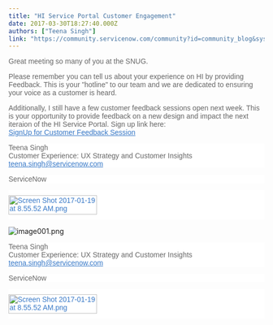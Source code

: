 ```yaml
---
title: "HI Service Portal Customer Engagement"
date: 2017-03-30T18:27:40.000Z
authors: ["Teena Singh"]
link: "https://community.servicenow.com/community?id=community_blog&sys_id=613daae5dbd0dbc01dcaf3231f961945"
---
```

<p style="font-family: arial, sans-serif; color: #666666;">Great meeting so many of you at the SNUG.</p><p style="font-family: arial, sans-serif; color: #666666;">Please remember you can tell us about your experience on HI by providing Feedback. This is your "hotline" to our team and we are dedicated to ensuring your voice as a customer is heard.</p><p style="font-family: arial, sans-serif; color: #666666;">Additionally, I still have a few customer feedback sessions open next week. This is your opportunity to provide feedback on a new design and impact the next iteraion of the HI Service Portal. Sign up link here: <br/><a title="" _jive_internal="true" href="http://www.signupgenius.com/go/20f0f4ba5ab2ea3fe3-hiservice2" rel="nofollow" style="font-weight: inherit; font-style: inherit; font-family: inherit; color: #3778c7;" target="_blank">SignUp for Customer Feedback Session</a> </p><p></p><p style="margin-bottom: 0.0001pt; font-family: arial, sans-serif; color: #666666; background: white;"><span style="font-weight: inherit; font-style: inherit; font-size: 10.5pt; font-family: Arial;">Teena Singh<br/>Customer Experience: UX Strategy and Customer Insights<br/></span><a class="jive-link-email-small" href="mailto:teena.singh@servicenow.com" style="font-weight: inherit; font-style: inherit; font-family: inherit; color: #3778c7;"><span style="font-weight: inherit; font-style: inherit; font-size: 10.5pt; font-family: inherit;">teena.singh@servicenow.com</span></a></p><p style="margin-bottom: 0.0001pt; font-family: arial, sans-serif; color: #666666; background: white;"><span style="font-weight: inherit; font-style: inherit; font-size: 10.5pt; font-family: Arial;">ServiceNow</span></p><p style="margin-bottom: 0.0001pt; font-family: arial, sans-serif; color: #666666; background: white;"><span style="font-weight: inherit; font-style: inherit; font-size: 10.5pt; font-family: Arial;"><a _jive_internal="true" data-containerid="-1" data-containertype="-1" data-objectid="243508" data-objecttype="111" href="/servlet/JiveServlet/downloadImage/2-1088566-243508/Screen Shot 2017-01-19 at 8.55.52 AM.png" style="font-weight: inherit; font-style: inherit; font-family: inherit; color: #3778c7;"><img  alt="Screen Shot 2017-01-19 at 8.55.52 AM.png" class="image-1 jive-image" height="38" src="71d29c42db141f048c8ef4621f9619da.iix" style="margin: 10px 10px 10px 0; border-width: 174px; font-weight: inherit; font-style: inherit; font-family: inherit;" width="174"/></a></span></p><p></p><p><img  alt="image001.png" class="image-1 jive-image" src="4bb3f886db589304b322f4621f96198e.iix" style="height: auto;"/></p><p style="margin-bottom: 0.0001pt; font-family: arial, sans-serif; color: #666666; background: white;"><span style="font-weight: inherit; font-style: inherit; font-size: 10.5pt; font-family: Arial;">Teena Singh<br/>Customer Experience: UX Strategy and Customer Insights<br/></span><a class="jive-link-email-small" href="mailto:teena.singh@servicenow.com" style="font-weight: inherit; font-style: inherit; font-family: inherit; color: #3778c7;"><span style="font-weight: inherit; font-style: inherit; font-size: 10.5pt; font-family: inherit;">teena.singh@servicenow.com</span></a></p><p style="margin-bottom: 0.0001pt; font-family: arial, sans-serif; color: #666666; background: white;"><span style="font-weight: inherit; font-style: inherit; font-size: 10.5pt; font-family: Arial;">ServiceNow</span></p><p style="margin-bottom: 0.0001pt; font-family: arial, sans-serif; color: #666666; background: white;"><span style="font-weight: inherit; font-style: inherit; font-size: 10.5pt; font-family: Arial;"><a _jive_internal="true" data-containerid="-1" data-containertype="-1" data-objectid="243508" data-objecttype="111" href="/servlet/JiveServlet/downloadImage/2-1088566-243508/Screen Shot 2017-01-19 at 8.55.52 AM.png" style="font-weight: inherit; font-style: inherit; font-family: inherit; color: #3778c7;"><img  alt="Screen Shot 2017-01-19 at 8.55.52 AM.png" class="image-1 jive-image" height="38" src="3a61b7fddb18df04e9737a9e0f9619be.iix" style="margin: 10px 10px 10px 0; border-width: 174px; font-weight: inherit; font-style: inherit; font-family: inherit;" width="174"/></a></span></p>